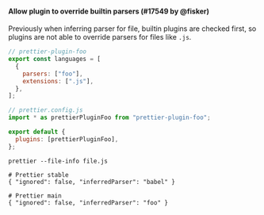 #### Allow plugin to override builtin parsers (#17549 by @fisker)

Previously when inferring parser for file, builtin plugins are checked first, so plugins are not able to override parsers for files like `.js`.

```js
// prettier-plugin-foo
export const languages = [
  {
    parsers: ["foo"],
    extensions: [".js"],
  },
];
```

```js
// prettier.config.js
import * as prettierPluginFoo from "prettier-plugin-foo";

export default {
  plugins: [prettierPluginFoo],
};
```

```console
prettier --file-info file.js

# Prettier stable
{ "ignored": false, "inferredParser": "babel" }

# Prettier main
{ "ignored": false, "inferredParser": "foo" }
```

